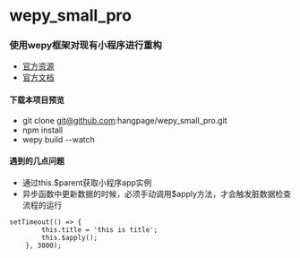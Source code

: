 # wepy_small_pro

### 使用wepy框架对现有小程序进行重构
- [官方资源](https://github.com/Tencent/wepy)
- [官方文档](https://tencent.github.io/wepy/#/)

#### 下载本项目预览
- git clone git@github.com:hangpage/wepy_small_pro.git
- npm install
- wepy build --watch

#### 遇到的几点问题

- 通过this.$parent获取小程序app实例
- 异步函数中更新数据的时候，必须手动调用$apply方法，才会触发脏数据检查流程的运行

```
setTimeout(() => {
        this.title = 'this is title';
        this.$apply();
    }, 3000);
```
